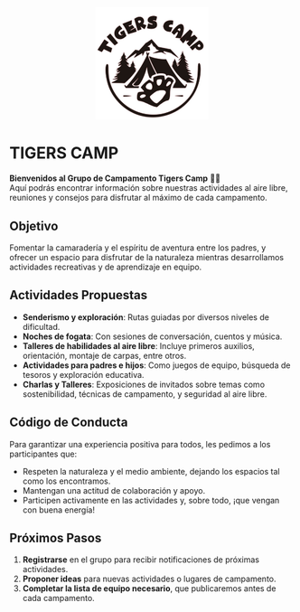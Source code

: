 

<p align="center">
  <img src="tigercamp.png" alt="Logo del Proyecto" width="200"/>
</p>



# TIGERS CAMP

**Bienvenidos al Grupo de Campamento Tigers Camp** 🎒🌲  
Aquí podrás encontrar información sobre nuestras actividades al aire libre, reuniones y consejos para disfrutar al máximo de cada campamento.

## Objetivo
Fomentar la camaradería y el espíritu de aventura entre los padres, y ofrecer un espacio para disfrutar de la naturaleza mientras desarrollamos actividades recreativas y de aprendizaje en equipo.

## Actividades Propuestas
- **Senderismo y exploración**: Rutas guiadas por diversos niveles de dificultad.
- **Noches de fogata**: Con sesiones de conversación, cuentos y música.
- **Talleres de habilidades al aire libre**: Incluye primeros auxilios, orientación, montaje de carpas, entre otros.
- **Actividades para padres e hijos**: Como juegos de equipo, búsqueda de tesoros y exploración educativa.
- **Charlas y Talleres**: Exposiciones de invitados sobre temas como sostenibilidad, técnicas de campamento, y seguridad al aire libre.

## Código de Conducta
Para garantizar una experiencia positiva para todos, les pedimos a los participantes que:
- Respeten la naturaleza y el medio ambiente, dejando los espacios tal como los encontramos.
- Mantengan una actitud de colaboración y apoyo.
- Participen activamente en las actividades y, sobre todo, ¡que vengan con buena energía!

## Próximos Pasos
1. **Registrarse** en el grupo para recibir notificaciones de próximas actividades.
2. **Proponer ideas** para nuevas actividades o lugares de campamento.
3. **Completar la lista de equipo necesario**, que publicaremos antes de cada campamento.
